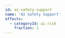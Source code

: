 ```yaml
---
id: ai-safety-support
name: 'AI Safety Support'
effects:
  - categoryId: ai-risk
    fraction: 1
---
```


